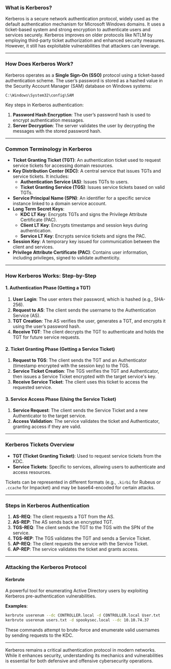 ### What is Kerberos?

Kerberos is a secure network authentication protocol, widely used as the default authentication mechanism for Microsoft Windows domains. It uses a ticket-based system and strong encryption to authenticate users and services securely. Kerberos improves on older protocols like NTLM by employing third-party ticket authorization and enhanced security measures. However, it still has exploitable vulnerabilities that attackers can leverage.

---

### How Does Kerberos Work?

Kerberos operates as a **Single Sign-On (SSO)** protocol using a ticket-based authentication scheme. The user’s password is stored as a hashed value in the Security Account Manager (SAM) database on Windows systems:

```
C:\Windows\System32\config\SAM
```

Key steps in Kerberos authentication:
1. **Password Hash Encryption**: The user’s password hash is used to encrypt authentication messages.
2. **Server Decryption**: The server validates the user by decrypting the messages with the stored password hash.

---

### Common Terminology in Kerberos

- **Ticket Granting Ticket (TGT)**: An authentication ticket used to request service tickets for accessing domain resources.
- **Key Distribution Center (KDC)**: A central service that issues TGTs and service tickets. It includes:
  - **Authentication Service (AS)**: Issues TGTs to users.
  - **Ticket Granting Service (TGS)**: Issues service tickets based on valid TGTs.
- **Service Principal Name (SPN)**: An identifier for a specific service instance linked to a domain service account.
- **Long Term Secret Keys**:
  - **KDC LT Key**: Encrypts TGTs and signs the Privilege Attribute Certificate (PAC).
  - **Client LT Key**: Encrypts timestamps and session keys during authentication.
  - **Service LT Key**: Encrypts service tickets and signs the PAC.
- **Session Key**: A temporary key issued for communication between the client and services.
- **Privilege Attribute Certificate (PAC)**: Contains user information, including privileges, signed to validate authenticity.

---

### How Kerberos Works: Step-by-Step

#### 1. **Authentication Phase (Getting a TGT)**

1. **User Login**: The user enters their password, which is hashed (e.g., SHA-256).
2. **Request to AS**: The client sends the username to the Authentication Service (AS).
3. **TGT Creation**: The AS verifies the user, generates a TGT, and encrypts it using the user’s password hash.
4. **Receive TGT**: The client decrypts the TGT to authenticate and holds the TGT for future service requests.

#### 2. **Ticket Granting Phase (Getting a Service Ticket)**

1. **Request to TGS**: The client sends the TGT and an Authenticator (timestamp encrypted with the session key) to the TGS.
2. **Service Ticket Creation**: The TGS verifies the TGT and Authenticator, then issues a Service Ticket encrypted with the target service's key.
3. **Receive Service Ticket**: The client uses this ticket to access the requested service.

#### 3. **Service Access Phase (Using the Service Ticket)**

1. **Service Request**: The client sends the Service Ticket and a new Authenticator to the target service.
2. **Access Validation**: The service validates the ticket and Authenticator, granting access if they are valid.

---

### Kerberos Tickets Overview

- **TGT (Ticket Granting Ticket)**: Used to request service tickets from the KDC.
- **Service Tickets**: Specific to services, allowing users to authenticate and access resources.

Tickets can be represented in different formats (e.g., `.kirbi` for Rubeus or `.ccache` for Impacket) and may be base64-encoded for certain attacks.

---

### Steps in Kerberos Authentication

1. **AS-REQ**: The client requests a TGT from the AS.
2. **AS-REP**: The AS sends back an encrypted TGT.
3. **TGS-REQ**: The client sends the TGT to the TGS with the SPN of the service.
4. **TGS-REP**: The TGS validates the TGT and sends a Service Ticket.
5. **AP-REQ**: The client requests the service with the Service Ticket.
6. **AP-REP**: The service validates the ticket and grants access.

---

### Attacking the Kerberos Protocol

#### **Kerbrute**  
A powerful tool for enumerating Active Directory users by exploiting Kerberos pre-authentication vulnerabilities.

**Examples**:
```bash
kerbrute userenum --dc CONTROLLER.local -d CONTROLLER.local User.txt
kerbrute userenum users.txt -d spookysec.local --dc 10.10.74.37
```

These commands attempt to brute-force and enumerate valid usernames by sending requests to the KDC.

---

Kerberos remains a critical authentication protocol in modern networks. While it enhances security, understanding its mechanics and vulnerabilities is essential for both defensive and offensive cybersecurity operations.